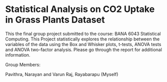 # Statistical Analysis on CO2 Uptake in Grass Plants Dataset

This the final group project submitted to the course: BANA 6043 Statistical Computing. This Project statistically explores the relationship between the variables of the data using the Box and Whisker plots, t-tests, ANOVA tests and ANOVA two-factor analysis. Please go through the report for additional information.

Group Members:

Pavithra, Narayan and Varun Raj, Rayabarapu (Myself)

